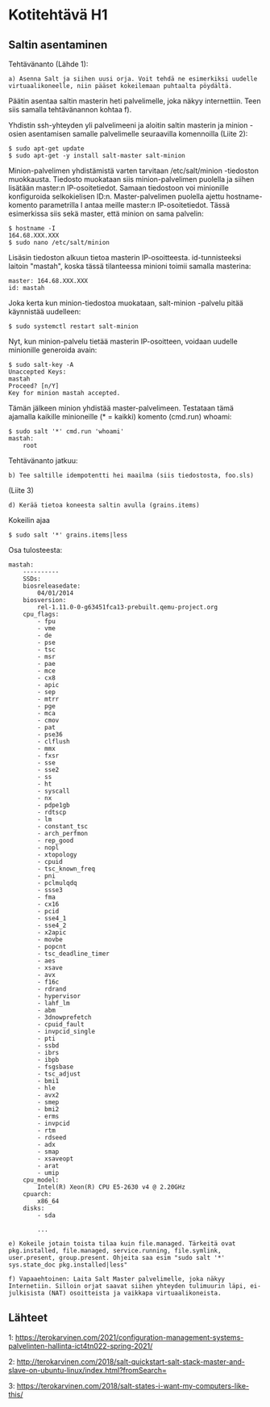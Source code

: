 # Kotitehtävä H1

## Saltin asentaminen

Tehtävänanto (Lähde 1):
```
a) Asenna Salt ja siihen uusi orja. Voit tehdä ne esimerkiksi uudelle virtuaalikoneelle, niin pääset kokeilemaan puhtaalta pöydältä.
```
Päätin asentaa saltin masterin heti palvelimelle, joka näkyy internettiin. Teen siis samalla tehtävänannon kohtaa f).

Yhdistin ssh-yhteyden yli palvelimeeni ja aloitin saltin masterin ja minion -osien asentamisen samalle palvelimelle seuraavilla komennoilla (Liite 2):

```
$ sudo apt-get update
$ sudo apt-get -y install salt-master salt-minion
```

Minion-palvelimen yhdistämistä varten tarvitaan /etc/salt/minion -tiedoston muokkausta. Tiedosto muokataan siis minion-palvelimen puolella ja siihen lisätään master:n IP-osoitetiedot. Samaan tiedostoon voi minionille konfiguroida selkokielisen ID:n. Master-palvelimen puolella ajettu hostname-komento parametrilla I antaa meille master:n IP-osoitetiedot. Tässä esimerkissa siis sekä master, että minion on sama palvelin:

```
$ hostname -I
164.68.XXX.XXX
$ sudo nano /etc/salt/minion
```

Lisäsin tiedoston alkuun tietoa masterin IP-osoitteesta. id-tunnisteeksi laitoin "mastah", koska tässä tilanteessa minioni toimii samalla masterina:
```
master: 164.68.XXX.XXX
id: mastah
```
Joka kerta kun minion-tiedostoa muokataan, salt-minion -palvelu pitää käynnistää uudelleen:
```
$ sudo systemctl restart salt-minion
````
Nyt, kun minion-palvelu tietää masterin IP-osoitteen, voidaan uudelle minionille generoida avain:
```
$ sudo salt-key -A
Unaccepted Keys:
mastah
Proceed? [n/Y]
Key for minion mastah accepted.
```
Tämän jälkeen minion yhdistää master-palvelimeen. Testataan tämä ajamalla kaikille minioneille (* = kaikki) komento (cmd.run) whoami:
```
$ sudo salt '*' cmd.run 'whoami'
mastah:
    root
```




Tehtävänanto jatkuu:
```
b) Tee saltille idempotentti hei maailma (siis tiedostosta, foo.sls)
```
(Liite 3)



```
d) Kerää tietoa koneesta saltin avulla (grains.items)
```
Kokeilin ajaa
```
$ sudo salt '*' grains.items|less
```
Osa tulosteesta:
```
mastah:
    ----------
    SSDs:
    biosreleasedate:
        04/01/2014
    biosversion:
        rel-1.11.0-0-g63451fca13-prebuilt.qemu-project.org
    cpu_flags:
        - fpu
        - vme
        - de
        - pse
        - tsc
        - msr
        - pae
        - mce
        - cx8
        - apic
        - sep
        - mtrr
        - pge
        - mca
        - cmov
        - pat
        - pse36
        - clflush
        - mmx
        - fxsr
        - sse
        - sse2
        - ss
        - ht
        - syscall
        - nx
        - pdpe1gb
        - rdtscp
        - lm
        - constant_tsc
        - arch_perfmon
        - rep_good
        - nopl
        - xtopology
        - cpuid
        - tsc_known_freq
        - pni
        - pclmulqdq
        - ssse3
        - fma
        - cx16
        - pcid
        - sse4_1
        - sse4_2
        - x2apic
        - movbe
        - popcnt
        - tsc_deadline_timer
        - aes
        - xsave
        - avx
        - f16c
        - rdrand
        - hypervisor
        - lahf_lm
        - abm
        - 3dnowprefetch
        - cpuid_fault
        - invpcid_single
        - pti
        - ssbd
        - ibrs
        - ibpb
        - fsgsbase
        - tsc_adjust
        - bmi1
        - hle
        - avx2
        - smep
        - bmi2
        - erms
        - invpcid
        - rtm
        - rdseed
        - adx
        - smap
        - xsaveopt
        - arat
        - umip
    cpu_model:
        Intel(R) Xeon(R) CPU E5-2630 v4 @ 2.20GHz
    cpuarch:
        x86_64
    disks:
        - sda
        
        ...

```



```
e) Kokeile jotain toista tilaa kuin file.managed. Tärkeitä ovat pkg.installed, file.managed, service.running, file.symlink, user.present, group.present. Ohjeita saa esim "sudo salt '*' sys.state_doc pkg.installed|less"
```

```
f) Vapaaehtoinen: Laita Salt Master palvelimelle, joka näkyy Internetiin. Silloin orjat saavat siihen yhteyden tulimuurin läpi, ei-julkisista (NAT) osoitteista ja vaikkapa virtuaalikoneista.
```


## Lähteet

1:
https://terokarvinen.com/2021/configuration-management-systems-palvelinten-hallinta-ict4tn022-spring-2021/

2:
http://terokarvinen.com/2018/salt-quickstart-salt-stack-master-and-slave-on-ubuntu-linux/index.html?fromSearch=

3:
https://terokarvinen.com/2018/salt-states-i-want-my-computers-like-this/

